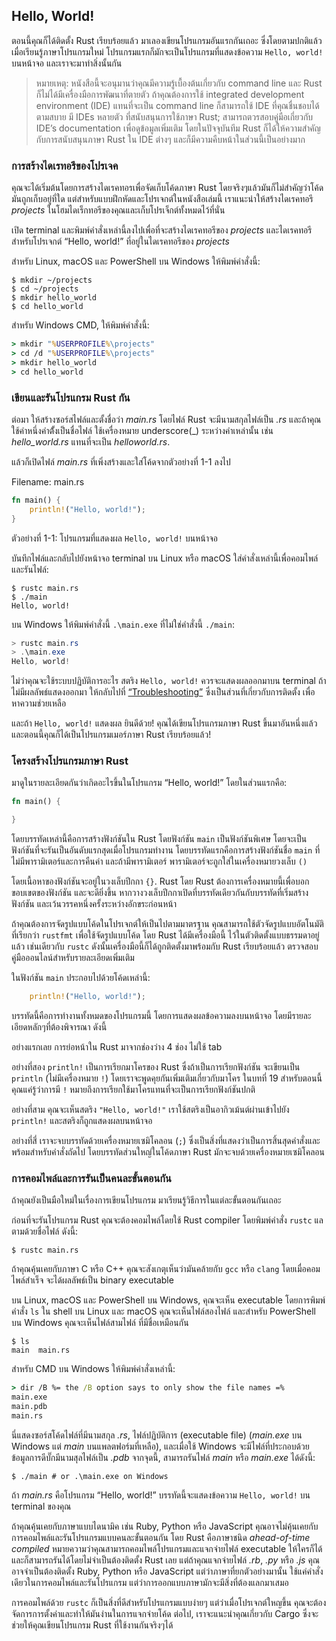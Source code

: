 ## Hello, World!

ตอนนี้คุณก็ได้ติดตั้ง Rust เรียบร้อยแล้ว มาเลองเขียนโปรแกรมอันแรกกันเถอะ ซึ่งโดยตามปกติแล้วเมื่อเรียนรู้ภาษาโปรแกรมใหม่ โปรแกรมแรกก็มักจะเป็นโปรแกรมที่แสดงข้อความ `Hello, world!` บนหน้าจอ และเราจะมาทำสิ่งนั้นกัน

> หมายเหตุ: หนังสือนี้จะอนุมานว่าคุณมีความรู้เบื้องต้นเกี่ยวกับ command line
> และ Rust ก็ไม่ได้มีเครื่องมือการพัฒนาที่ตายตัว
> ถ้าคุณต้องการใช้ integrated development environment (IDE) แทนที่จะเป็น
> command line ก็สามารถใช้ IDE ที่คุณชื่นชอบได้ตามสบาย มี IDEs หลายตัว
> ที่สนับสนุนการใช้ภาษา Rust; สามารถตวรสอบคู่มือเกี่ยวกับ IDE’s documentation เพื่อดูข้อมูลเพิ่มเติม
> โดยในปัจจุบันทีม Rust ก็ได้ให้ความสำคัญกับการสนับสนุนภาษา Rust ใน IDE ต่างๆ
> และก็มีความคืบหน้าในส่วนนี้เป็นอย่างมาก

### การสร้างไดเรทอรีของโปรเจค

คุณจะได้เริ่มต้นโดยการสร้างไดเรคทอรเพื่อจัดเก็บโค้ดภาษา Rust
โดยจริงๆแล้วมันก็ไม่สำคัญว่าโค้ดมันถูกเก็บอยู่ที่ใด
แต่สำหรับแบบฝึกหัดและโปรเจกต์ในหนังสือเล่มนี้
เราแนะนำให้สร้างไดเรคทอรี *projects*
ในโฮมไดเร็กทอรีของคุณและเก็บโปรเจ็กต์ทั้งหมดไว้ที่นั่น 

เปิด terminal และพิมพ์คำสั่งเหล่านี้ลงไปเพื่อที่จะสร้างไดเรคทอรีของ *projects* 
และไดเรคทอรีสำหรับโปรเจกต์ “Hello, world!” ที่อยู่ในไดเรคทอรีของ *projects*

สำหรับ Linux, macOS และ PowerShell บน Windows ให้พิมพ์คำสั่งนี้:

```console
$ mkdir ~/projects
$ cd ~/projects
$ mkdir hello_world
$ cd hello_world
```

สำหรับ Windows CMD, ให้พิมพ์คำสั่งนี้:

```cmd
> mkdir "%USERPROFILE%\projects"
> cd /d "%USERPROFILE%\projects"
> mkdir hello_world
> cd hello_world
```

### เขียนและรันโปรแกรม Rust กัน

ต่อมา ให้สร้างซอร์สไฟล์และตั้งชื่อว่า *main.rs* โดยไฟล์ Rust จะมีนามสกุลไฟล์เป็น
*.rs* และถ้าคุณใช้คำหนึ่งคำตั้้งเป็นชื่อไฟล์
ใช้เครื่องหมาย underscore(_) ระหว่างคำเหล่านั้น เช่น *hello_world.rs* แทนที่จะเป็น
*helloworld.rs*.

แล้วก็เปิดไฟล์ *main.rs* ที่เพิ่งสร้างและใส่โค้ดจากตัวอย่างที่ 1-1 ลงไป

<span class="filename">Filename: main.rs</span>

```rust
fn main() {
    println!("Hello, world!");
}
```

<span class="caption">ตัวอย่างที่ 1-1: โปรแกรมที่แสดงผล `Hello, world!` บนหน้าจอ</span>

บันทึกไฟล์และกลับไปยังหน้าจอ terminal บน Linux หรือ macOS ใส่คำสั่งเหล่านี้เพื่อคอมไพล์และรันไฟล์:

```console
$ rustc main.rs
$ ./main
Hello, world!
```

บน Windows ให้พิมพ์คำสั่งนี้ `.\main.exe` ที่ไม่ใช่คำสั่งนี้ `./main`:

```powershell
> rustc main.rs
> .\main.exe
Hello, world!
```

ไม่ว่าคุณจะใช้ระบบปฏิบัติการอะไร สตริง `Hello, world!` ควรจะแสดงผลออกมาบน
terminal ถ้าไม่มีผลลัพธ์แสดงออกมา ให้กลับไปที่
[“Troubleshooting”][troubleshooting]<!-- ignore --> ซึ่งเป็นส่วนที่เกี่ยวกับการติดตั้ง เพื่อหาความช่วยเหลือ

และถ้า `Hello, world!` แสดงผล ยินดีด้วย!
คุณได้เขียนโปรแกรมภาษา Rust ขึ้นมาอันหนึ่งแล้ว
และตอนนี้คุณก็ได้เป็นโปรแกรมเมอร์ภาษา Rust เรียบร้อยแล้ว!

### โครงสร้างโปรแกรมภาษา Rust

มาดูในรายละเอียดกันว่าเกิดอะไรขึ้นในโปรแกรม “Hello, world!” 
โดยในส่วนแรกคือ:

```rust
fn main() {

}
```

โดยบรรทัดเหล่านี้คือการสร้างฟังก์ชันใน Rust โดยฟังก์ชัน `main` เป็นฟังก์ชันพิเศษ
โดยจะเป็นฟังก์ชันที่จะรันเป็นอันดับแรกสุดเมื่อโปรแกรมทำงาน
โดยบรรทัดแรกคือการสร้างฟังก์ชันชื่อ `main` ที่ไม่มีพารามิเตอร์และการคืนค่า
และถ้ามีพารามิเตอร์ พารามิเตอร์จะถูกใส่ในเครื่องหมายวงเล็บ `()`

โดยเนื้อหาของฟังก์ชันจะอยู่ในวงเล็บปีกกา `{}`. Rust
โดย Rust ต้องการเครื่องหมายนี้เพื่อบอกขอบเขตของฟังก์ชัน
และจะดียิ่งขึ้น หากวางวงเล็บปีกกาเปิดที่บรรทัดเดียวกันกับบรรทัดที่เริ่มสร้างฟังก์ชัน 
และเว้นวรรคหนึ่งครั้งระหว่างอักขระก่อนหน้า

ถ้าคุณต้องการจัดรูปแบบโค้ดในโปรเจกต์ให้เป็นไปตามมาตรฐาน
คุณสามารถใช้ตัวจัดรูปแบบอัตโนมัติที่เรียกว่า `rustfmt` เพื่อใช้จัดรูปแบบโค้ด
โดย Rust ได้มีเครื่องมือนี้ ไว้ในตัวติดตั้งแบบธรรมดาอยู่แล้ว
เช่นเดียวกับ `rustc` ดังนั้นเครื่องมือนี้ก็ได้ถูกติดตั้งมาพร้อมกับ Rust เรียบร้อยแล้ว
ตรวจสอบคู่มือออนไลน์สำหรับรายละเอียดเพิ่มเติม 

ในฟังก์ชัน `main` ประกอบไปด้วยโค้ดเหล่านี้:

```rust
    println!("Hello, world!");
```

บรรทัดนี้คือการทำงานทั้งหมดของโปรแกรมนี้ โดยการแสดงผลข้อความลงบนหน้าจอ
โดยมีรายละเอียดหลักๆที่ต้องพิจารณา ดังนี้

อย่างแรกเลย การย่อหน้าใน Rust มาจากช่องว่าง 4 ช่อง ไม่ใช้ tab

อย่างที่สอง `println!` เป็นการเรียกมาโครของ Rust ซึ่งถ้าเป็นการเรียกฟังก์ชัน
จะเขียนเป็น `println` (ไม่มีเครื่องหมาย `!`) โดยเราจะพูดคุยกันเพิ่มเติมเกี่ยวกับมาโคร
ในบทที่ 19 สำหรับตอนนี้ คุณแค่รู้ว่าการมี `!`
หมายถึงการเรียกใช้มาโครแทนที่จะเป็นการเรียกฟังก์ชันปกติ

อย่างที่สาม คุณจะเห็นสตริง `"Hello, world!"` เราใช้สตริงเป็นอากิวเม้นต์ผ่านเข้าไปยัง
`println!` และสตริงก็ถูกแสดงผลบนหน้าจอ

อย่างที่สี่ เราจะจบบรรทัดด้วยเครื่องหมายเซมิโคลอน (`;`) 
ซึ่งเป็นสิ่งที่แสดงว่าเป็นการสิ้นสุดคำสั่งและพร้อมสำหรับคำสั่งถัดไป
โดยบรรทัดส่วนใหญ่ในโค้ดภาษา Rust มักจะจบด้วยเครื่องหมายเซมิโคลอน

### การคอมไพล์และการรันเป็นคนละขั้นตอนกัน

ถ้าคุณยังเป็นมือใหม่ในเรื่องการเขียนโปรแกรม มาเรียนรู้วิธีการในแต่ละขั้นตอนกันเถอะ

ก่อนที่จะรันโปรแกรม Rust คุณจะต้องคอมไพล์โดยใช้ Rust compiler
โดยพิมพ์คำสั่ง `rustc` แลตามด้วยชื่อไฟล์ ดังนี้:

```console
$ rustc main.rs
```

ถ้าคุณคุ้นเคยกับภาษา C หรือ C++ คุณจะสังเกตุเห็นว่ามันคล้ายกับ `gcc`
หรือ `clang` โดยเมื่อคอมไพล์สำเร็จ จะได้ผลลัพธ์เป็น binary executable

บน Linux, macOS และ PowerShell บน Windows, คุณจะเห็น executable
โดยการพิมพ์คำสั่ง `ls` ใน shell บน Linux และ macOS
คุณจะเห็นไฟล์สองไฟล์
และสำหรับ PowerShell บน Windows คุณจะเห็นไฟล์สามไฟล์ ที่มีชื่อเหมือนกัน

```console
$ ls
main  main.rs
```

สำหรับ CMD บน Windows ให้พิมพ์คำสั่งเหล่านี้:

```cmd
> dir /B %= the /B option says to only show the file names =%
main.exe
main.pdb
main.rs
```

นี่แสดงซอร์สโค้ดไฟล์ที่มีนามสกุล *.rs*, ไฟล์ปฏิบัติการ (executable file)
(*main.exe* บน Windows แต่ *main* บนแพลตฟอร์มที่เหลือ),
และเมื่อใช้ Windows จะมีไฟล์ที่ประกอบด้วยข้อมูลการดีบั๊กมีนามสุลไฟล์เป็น *.pdb*
จากจุดนี้, สามารถรันไฟล์ *main* หรือ *main.exe* ได้ดังนี้:

```console
$ ./main # or .\main.exe on Windows
```

ถ้า *main.rs* คือโปรแกรม “Hello, world!” บรรทัดนี้จะแสดงข้อความ `Hello,
world!` บน terminal ของคุณ

ถ้าคุณคุ้นเคยกับภาษาแบบไดนามิค เช่น Ruby, Python หรือ
JavaScript คุณอาจไม่คุ้นเคยกับการคอมไพล์และรันโปรแกรมแบบคนละขั้นตอนกัน
โดย Rust คือภาษาชนิด *ahead-of-time compiled* 
หมายความว่าคุณสามารถคอมไพล์โปรแกรมและแจกจ่ายไฟล์ executable ให้ใครก็ได้
และก็สามารถรันได้โดยไม่จำเป็นต้องติดตั้ง Rust เลย
แต่ถ้าคุณแจกจ่ายไฟล์ *.rb*, *.py* หรือ *.js* คุณอาจจำเป็นต้องติดตั้ง Ruby, Python หรือ JavaScript
แต่ว่าภาษาที่ยกตัวอย่างมานั้น ใช้แค่คำสั่งเดียวในการคอมไพล์และรันโปรแกรม
แต่ว่าการออกแบบภาษามักจะมีสิ่งที่ต้องแลกมาเสมอ

การคอมไพล์ด้วย `rustc` ก็เป็นสิ่งที่ดีสำหรับโปรแกรมแบบง่ายๆ
แต่ว่าเมื่อโปรเจกต์ใหญขึ้น คุณจะต้องจัดการการตั้งค่าและทำให้มันง่านในการแจกจ่ายโค้ด
ต่อไป, เราจะแนะนำคุณเกี่ยวกับ Cargo ซึ่งจะช่วยให้คุณเขียนโปรแกรม Rust ที่ใช้งานกันจริงๆได้

[troubleshooting]: ch01-01-installation.html#troubleshooting

